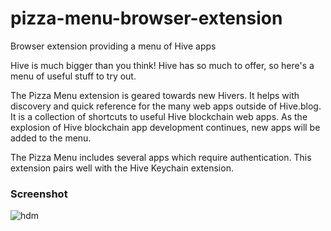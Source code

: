 # pizza-menu-browser-extension
Browser extension providing a menu of Hive apps

Hive is much bigger than you think! Hive has so much to offer, so here's a menu of useful stuff to try out.

The Pizza Menu extension is geared towards new Hivers. It helps with discovery and quick reference for the many web apps outside of Hive.blog. It is a collection of shortcuts to useful Hive blockchain web apps. As the explosion of Hive blockchain app development continues, new apps will be added to the menu.

The Pizza Menu includes several apps which require authentication. This extension pairs well with the Hive Keychain extension.

### Screenshot

![hdm](https://user-images.githubusercontent.com/62359919/133454282-61689d5f-1cca-4aa9-be35-0716d0657a6e.png)
